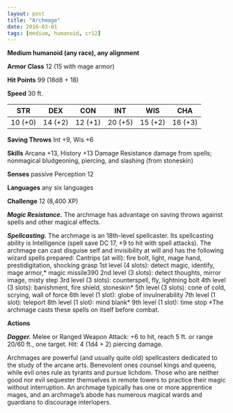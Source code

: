 ```yaml
---
layout: post
title: "Archmage"
date: 2016-03-01
tags: [medium, humanoid, cr12]
---
```


**Medium humanoid (any race), any alignment**

**Armor Class** 12 (15 with mage armor)

**Hit Points** 99 (18d8 + 18)

**Speed** 30 ft.

|   STR   |   DEX   |   CON   |   INT   |   WIS   |   CHA   |
|:-----:|:-----:|:-----:|:-----:|:-----:|:-----:|
| 10 (+0) | 14 (+2) | 12 (+1) | 20 (+5) | 15 (+2) | 16 (+3) |

**Saving Throws** Int +9, Wis +6 

**Skills** Arcana +13, History +13 Damage Resistance damage from spells; nonmagical bludgeoning, piercing, and slashing (from stoneskin) 

**Senses** passive Perception 12 

**Languages** any six languages

**Challenge** 12 (8,400 XP)

***Magic Resistance.*** The archmage has advantage on saving throws against spells and other magical effects.

***Spellcasting.*** The archmage is an 18th-level spellcaster. Its spellcasting ability is Intelligence (spell save DC 17, +9 to hit with spell attacks). The archmage can cast disguise self and invisibility at will and has the following wizard spells prepared: Cantrips (at will): fire bolt, light, mage hand, prestidigitation, shocking grasp 1st level (4 slots): detect magic, identify, mage armor,* magic missile390 2nd level (3 slots): detect thoughts, mirror image, misty step 3rd level (3 slots): counterspell, fly, lightning bolt 4th level (3 slots): banishment, fire shield, stoneskin* 5th level (3 slots): cone of cold, scrying, wall of force 6th level (1 slot): globe of invulnerability 7th level (1 slot): teleport 8th level (1 slot): mind blank* 9th level (1 slot): time stop *The archmage casts these spells on itself before combat. 

**Actions**

***Dagger.*** Melee or Ranged Weapon Attack: +6 to hit, reach 5 ft. or range 20/60 ft., one target. Hit: 4 (1d4 + 2) piercing damage.

Archmages are powerful (and usually quite old) spellcasters dedicated to the study of the arcane arts. Benevolent ones counsel kings and queens, while evil ones rule as tyrants and pursue lichdom. Those who are neither good nor evil sequester themselves in remote towers to practice their magic without interruption. An archmage typically has one or more apprentice mages, and an archmage’s abode has numerous magical wards and guardians to discourage interlopers.
